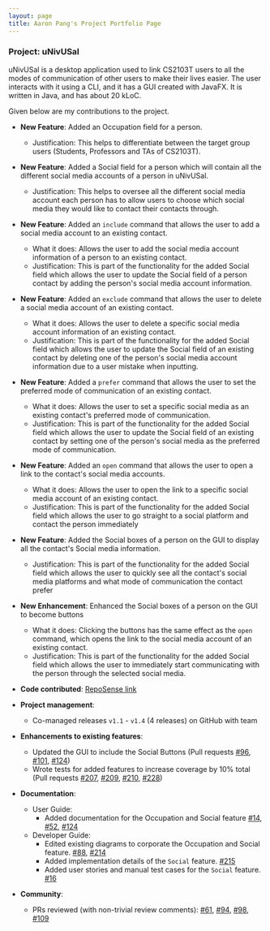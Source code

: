 ```yaml
---
layout: page
title: Aaron Pang's Project Portfolio Page
---
```


### Project: uNivUSal

uNivUSal is a desktop application used to link CS2103T users to all the modes of communication of other users to make their lives easier. The user interacts with it using a CLI, and it has a GUI created with JavaFX. It is written in Java, and has about 20 kLoC.

Given below are my contributions to the project.

* **New Feature**: Added an Occupation field for a person.
  * Justification: This helps to differentiate between the target group users (Students, Professors and TAs of CS2103T).

* **New Feature**: Added a Social field for a person which will contain all the different social media accounts of a person in uNivUSal.
  * Justification: This helps to oversee all the different social media account each person has to allow users to choose which social media they would like to contact their contacts through.

* **New Feature**: Added an `include` command that allows the user to add a social media account to an existing contact.
  * What it does: Allows the user to add the social media account information of a person to an existing contact.
  * Justification: This is part of the functionality for the added Social field which allows the user to update the Social field of a person contact by adding the person's social media account information.

* **New Feature**: Added an `exclude` command that allows the user to delete a social media account of an existing contact.
  * What it does: Allows the user to delete a specific social media account information of an existing contact.
  * Justification: This is part of the functionality for the added Social field which allows the user to update the Social field of an existing contact by deleting one of the person's social media account information due to a user mistake when inputting.

* **New Feature**: Added a `prefer` command that allows the user to set the preferred mode of communication of an existing contact.
  * What it does: Allows the user to set a specific social media as an existing contact's preferred mode of communication.
  * Justification: This is part of the functionality for the added Social field which allows the user to update the Social field of an existing contact by setting one of the person's social media as the preferred mode of communication.

* **New Feature**: Added an `open` command that allows the user to open a link to the contact's social media accounts.
  * What it does: Allows the user to open the link to a specific social media account of an existing contact.
  * Justification: This is part of the functionality for the added Social field which allows the user to go straight to a social platform and contact the person immediately

* **New Feature**: Added the Social boxes of a person on the GUI to display all the contact's Social media information.
  * Justification: This is part of the functionality for the added Social field which allows the user to quickly see all the contact's social media platforms and what mode of communication the contact prefer

* **New Enhancement**: Enhanced the Social boxes of a person on the GUI to become buttons
  * What it does: Clicking the buttons has the same effect as the `open` command, which opens the link to the social media account of an existing contact.
  * Justification: This is part of the functionality for the added Social field which allows the user to immediately start communicating with the person through the selected social media.

* **Code contributed**: [RepoSense link](https://nus-cs2103-ay2223s1.github.io/tp-dashboard/?search=turretDive&breakdown=true)

* **Project management**:
  * Co-managed releases `v1.1` - `v1.4` (4 releases) on GitHub with team

* **Enhancements to existing features**:
  * Updated the GUI to include the Social Buttons (Pull requests [\#96](https://github.com/AY2223S1-CS2103T-T08-3/tp/pull/96), [\#101](https://github.com/AY2223S1-CS2103T-T08-3/tp/pull/101), [\#124](https://github.com/AY2223S1-CS2103T-T08-3/tp/pull/124))
  * Wrote tests for added features to increase coverage by 10% total (Pull requests [\#207](https://github.com/AY2223S1-CS2103T-T08-3/tp/pull/207), [\#209](https://github.com/AY2223S1-CS2103T-T08-3/tp/pull/209), [\#210](https://github.com/AY2223S1-CS2103T-T08-3/tp/pull/210), [\#228](https://github.com/AY2223S1-CS2103T-T08-3/tp/pull/228))

* **Documentation**:
  * User Guide:
    * Added documentation for the Occupation and Social feature [\#14](https://github.com/AY2223S1-CS2103T-T08-3/tp/pull/14), [\#52](https://github.com/AY2223S1-CS2103T-T08-3/tp/pull/52), [\#124](https://github.com/AY2223S1-CS2103T-T08-3/tp/pull/124)
  * Developer Guide:
    * Edited existing diagrams to corporate the Occupation and Social feature. [\#88](https://github.com/AY2223S1-CS2103T-T08-3/tp/pull/88), [\#214](https://github.com/AY2223S1-CS2103T-T08-3/tp/pull/214)
    * Added implementation details of the `Social` feature. [\#215](https://github.com/AY2223S1-CS2103T-T08-3/tp/pull/215)
    * Added user stories and manual test cases for the `Social` feature. [\#16](https://github.com/AY2223S1-CS2103T-T08-3/tp/pull/16)

* **Community**:
  * PRs reviewed (with non-trivial review comments): [\#61](https://github.com/AY2223S1-CS2103T-T08-3/tp/pull/61), [\#94](https://github.com/AY2223S1-CS2103T-T08-3/tp/pull/94), [\#98](https://github.com/AY2223S1-CS2103T-T08-3/tp/pull/98), [\#109](https://github.com/AY2223S1-CS2103T-T08-3/tp/pull/109)


